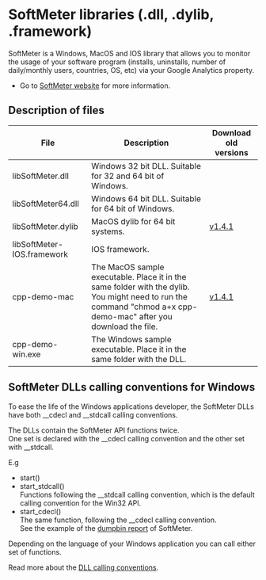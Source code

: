 ﻿# SoftMeter libraries (.dll, .dylib, .framework)

SoftMeter is a Windows, MacOS and IOS library that allows you to monitor the usage of your software program (installs, uninstalls, number of daily/monthly users, countries, OS, etc) via your Google Analytics property.  
- Go to [SoftMeter website](https://www.StarMessageSoftware.com/softmeter) for more information.  

## Description of files

|File|Description|Download old versions|
|----------|-------------|-----|
|libSoftMeter.dll|Windows 32 bit DLL. Suitable for 32 and 64 bit of Windows.| |
|libSoftMeter64.dll|Windows 64 bit DLL. Suitable for 64 bit of Windows.| |
|libSoftMeter.dylib|MacOS dylib for 64 bit systems.|[v1.4.1](https://github.com/starmessage/libSoftMeter/raw/9bd232970c7a531dcdf9f916cadbdb2f5084de41/bin/libSoftMeter.dylib)|
|libSoftMeter-IOS.framework|IOS framework.| |
|cpp-demo-mac|The MacOS sample executable.  Place it in the same folder with the dylib. You might need to run the command "chmod a+x cpp-demo-mac" after you download the file.|[v1.4.1](https://github.com/starmessage/libSoftMeter/raw/9bd232970c7a531dcdf9f916cadbdb2f5084de41/bin/cpp-demo-mac)|
|cpp-demo-win.exe|The Windows sample executable. Place it in the same folder with the DLL.| |
 
## SoftMeter DLLs calling conventions for Windows
To ease the life of the Windows applications developer, the SoftMeter DLLs have both __cdecl and __stdcall calling conventions.  

The DLLs contain the SoftMeter API functions twice.  
One set is declared with the __cdecl calling convention and the other set with __stdcall.  


E.g
- start()  
- start_stdcall()  
Functions following the __stdcall calling convention, which is the default calling convention for the Win32 API.
- start_cdecl()  
The same function, following the __cdecl calling convention.  
See the example of the [dumpbin report](https://github.com/starmessage/libSoftMeter/blob/master/bin/dumpbin-of-softmeter-dll.txt) of SoftMeter.

Depending on the language of your Windows application you can call either set of functions.

Read more about the [DLL calling conventions](https://github.com/starmessage/libSoftMeter/blob/master/bin/DLL-functions-calling-conventions.md).

